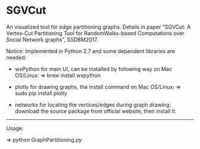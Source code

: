 # SGVCut
An visualized tool for edge partitioning graphs.
Details in paper "SGVCut: A Vertex-Cut Partitioning Tool for RandomWalks-based Computations over Social Network graphs", SSDBM2017.

Notice:
Implemented in Python 2.7 and some dependent libraries are needed:

- wxPython
for main UI, can be installed by following way on Mac OS/Linux:
=> brew install wxpython

- plotly
for drawing graphs, the install command on Mac OS/Linux: 
=> sudo pip install plotly

- networkx
for locating the vertices/edges during graph drawing:
download the source package from official website, then install it.


-------
Usage:

=> python GraphPartitioning.py




